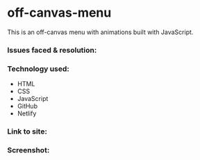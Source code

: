 # off-canvas-menu
 This is an off-canvas menu with animations built with JavaScript.
 


<h3>Issues faced & resolution:</h3>


<h3>Technology used:</h3>

- HTML
- CSS
- JavaScript
- GitHub
- Netlify

<h3>Link to site:</h3>


<h3>Screenshot:</h3>
